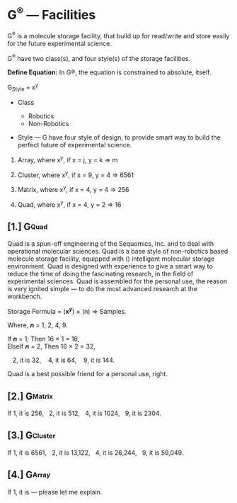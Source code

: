 # G<sup>®</sup> — Facilities
G<sup>®</sup> is a molecule storage facility, that build up for read/write and store easily for the future experimental science.

G<sup>®</sup> have two class(s), and four style(s) of the storage facilities.

<b>Define Equation:</b> In G®, the equation is constrained to absolute, itself.

G<sub>Style</sub> = x<sup>y</sup>

- Class
  - Robotics
  - Non-Robotics
 
- Style — G have four style of design, to provide smart way to build the perfect future of experimental science.

1. Array, where x<sup>y</sup>, if x = j, y = k => m

2. Cluster, where x<sup>y</sup>, if x = 9, y = 4 => 6561

3. Matrix, where x<sup>y</sup>, if x = 4, y = 4 => 256

4. Quad, where x<sup>y</sup>, if x = 4, y = 2 => 16

## [1.] G<sub><sup>Quad</sup></sub>
Quad is a spun-off engineering of the Sequomics, Inc. and to deal with operational molecular sciences. Quad is a base style of non-robotics based molecule storage facility, equipped with () intelligent molecular storage environment. Quad is designed with experience to give a smart way to reduce the time of doing the fascinating research, in the field of experimental sciences. Quad is assembled for the personal use, the reason is very ignited simple — to do the most advanced research at the workbench.

Storage Formula = (<b>x<sup><i>y</i></sup></b>) × (n) => Samples.

Where, <b><i>n</i></b> = 1, 2, 4, 9.

 If <b><i>n</i></b> = 1; Then 16 × 1 = 16,</br>
 ElseIf <b><i>n</i></b> = 2, Then 16 × 2 = 32,</br>
 
    2, it is 32,
    4, it is 64,
    9, it is 144.

Quad is a best possible friend for a personal use, right.

## [2.] G<sub><sup>Matrix</sup></sub>
If 1, it is 256,
   2, it is 512,
   4, it is 1024,
   9, it is 2304.
   
## [3.] G<sub><sup>Cluster</sup></sub>
If 1, it is 6561,
   2, it is 13,122,
   4, it is 26,244,
   9, it is 59,049.

## [4.] G<sub><sup>Array</sup></sub>
If 1, it is — please let me explain.
